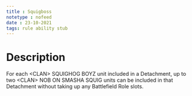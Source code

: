 ```yaml
---
title : Squigboss
notetype : nofeed
date : 23-10-2021
tags: rule ability stub
---
```


# Description
For each \<CLAN> SQUIGHOG BOYZ unit included in a Detachment, up to two \<CLAN> NOB ON SMASHA SQUIG units can be included in that Detachment without taking up any Battlefield Role slots.